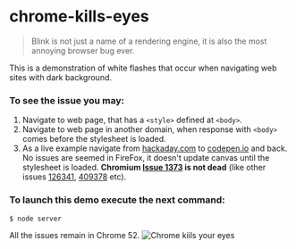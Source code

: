 # chrome-kills-eyes
> Blink is not just a name of a rendering engine, it is also the most annoying browser bug ever.

This is a demonstration of white flashes that occur when navigating web sites with dark background.
### To see the issue you may:
1. Navigate to web page, that has a `<style>` defined at `<body>`.
2. Navigate to web page in another domain, when response with `<body>` comes before the stylesheet is loaded.
3. As a live example navigate from [hackaday.com](http://hackaday.com/) to [codepen.io](http://codepen.io/) and back.
No issues are seemed in FireFox, it doesn't update canvas until the stylesheet is loaded. 
**Chromium [Issue 1373](https://code.google.com/p/chromium/issues/detail?id=1373) is not dead** (like other issues [126341](https://code.google.com/p/chromium/issues/detail?id=126341), [409378](https://code.google.com/p/chromium/issues/detail?id=409378) etc).

### To launch this demo execute the next command:
```
$ node server
```

All the issues remain in Chrome 52.
![Chrome kiils your eyes](http://i.ytimg.com/vi/GstsvaYGwdc/maxresdefault.jpg "Chrome kiils your eyes")
